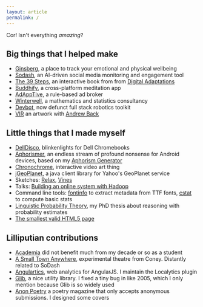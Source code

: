 ```yaml
---
layout: article
permalink: /
---
```


Cor! Isn't everything _amazing_?

## Big things that I helped make

- [Ginsberg](https://www.ginsberg.io/), a place to track your emotional and physical wellbeing
- [Sodash](http://sodash.com), an AI-driven social media monitoring and engagement tool
- [The 39 Steps](http://thestorymechanics.com/digital-adaptations/the-thirty-nine-steps/), an interactive book from from [Digital Adaptations](http://thestorymechanics.com/digital-adaptations/)
- [Buddhify](http://buddhify.com/), a cross-platform meditation app
- [AdAppTive](http://www.redfoxmedia.co/), a rule-based ad broker
- [Winterwell](http://www.winterwell.com), a mathematics and statistics consultancy
- [Devbot](https://www.google.co.uk/?#q=devbot+edinburgh+robotics), now defunct full stack robotics toolkit
- [VIR](http://andrewback.net/works/VIR) an artwork with [Andrew Back](http://andrewback.net)

## Little things that I made myself

- [DellDisco](https://chrome.google.com/webstore/detail/delldisco/afklhpnabnbhaommppgieeaaphdekbjk?hl=en-GB), blinkenlights for Dell Chromebooks
- [Aphorismer](https://play.google.com/store/apps/details?id=com.joehalliwell.aphorismer), an endless stream of profound nonsense for Android devices, based on my [Aphorism Generator](aphorisms.html)
- [Chronochrome](http://www.joehalliwell.com/chronochrome), interactive video art thing
- [jGeoPlanet](http://joehalliwell.com/jGeoPlanet/), a java client library for Yahoo's GeoPlanet service
- Sketches: [Relax](relax.html), [Vines](sketch/vines.html)
- Talks: [Building an online system with Hadoop](online-hadoop/index.html)
- Command line tools: [fontinfo](https://github.com/joehalliwell/fontinfo) to extract metadata from TTF fonts, [cstat](https://github.com/joehalliwell/cstat) to compute basic stats
- [Linguistic Probability Theory](thesis.pdf), my PhD thesis about reasoning with probability estimates
- [The smallest valid HTML5 page](view-source:http://www.joehalliwell.com/blank.html)

## Lilliputian contributions

- [Academia](https://scholar.google.co.uk/scholar?q=%22Joe+Halliwell%22&btnG=&hl=en&as_sdt=0%2C5) did not benefit much from my decade or so as a student
- [A Small Town Anywhere](http://coneyhq.org/2012/01/21/a-small-town-anywhere-2/), experimental theatre from Coney. Distantly related to SoDash
- [Angulartics](http://angulartics.github.io/), web analytics for AngularJS. I maintain the Localytics plugin
- [Glib](https://developer.gnome.org/glib/stable/), a nice utility library. I fixed a tiny bug in like 2005, which I only mention because Glib is so widely used
- [Anon Poetry](http://anonpoetrymagazine.tumblr.com/) a poetry magazine that only accepts anonymous submissions. I designed some covers
